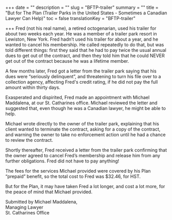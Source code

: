 +++
date = ""
description = ""
slug = "BFTP-trailer"
summary = ""
title = "But for The Plan (Trailer Parks in the United States - Sometimes a Canadian Lawyer Can Help)"
toc = false
translationKey = "BFTP-trailer"

+++
Fred (not his real name), a retired octogenarian, used his trailer for about two weeks each year. He was a member of a trailer park resort in Lewiston, New York. Fred hadn’t used his trailer for about a year, and he wanted to cancel his membership. He called repeatedly to do that, but was told different things: first they said that he had to pay twice the usual annual dues to get out of the contract, and then they told him that he could NEVER get out of the contract because he was a lifetime member.

A few months later, Fred got a letter from the trailer park saying that his dues were “seriously delinquent”, and threatening to turn his file over to a collection agency, affecting Fred's credit rating, if he did not pay the full amount within thirty days.

Exasperated and dispirited, Fred made an appointment with Michael Maddalena, at our St. Catharines office. Michael reviewed the letter and suggested that, even though he was a Canadian lawyer, he might be able to help.

Michael wrote directly to the owner of the trailer park, explaining that his client wanted to terminate the contract, asking for a copy of the contract, and warning the owner to take no enforcement action until he had a chance to review the contract.

Shortly thereafter, Fred received a letter from the trailer park confirming that the owner agreed to cancel Fred’s membership and release him from any further obligations. Fred did not have to pay anything!

The fees for the services Michael provided were covered by his Plan “prepaid” benefit, so the total cost to Fred was $32.46, for HST.

But for the Plan, it may have taken Fred a lot longer, and cost a lot more, for the peace of mind that Michael provided.

Submitted by Michael Maddalena,  
Managing Lawyer  
St. Catharines Office